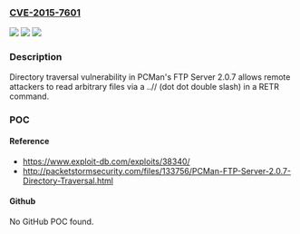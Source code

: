 ### [CVE-2015-7601](https://cve.mitre.org/cgi-bin/cvename.cgi?name=CVE-2015-7601)
![](https://img.shields.io/static/v1?label=Product&message=n%2Fa&color=blue)
![](https://img.shields.io/static/v1?label=Version&message=n%2Fa&color=blue)
![](https://img.shields.io/static/v1?label=Vulnerability&message=n%2Fa&color=brighgreen)

### Description

Directory traversal vulnerability in PCMan's FTP Server 2.0.7 allows remote attackers to read arbitrary files via a ..// (dot dot double slash) in a RETR command.

### POC

#### Reference
- https://www.exploit-db.com/exploits/38340/
- http://packetstormsecurity.com/files/133756/PCMan-FTP-Server-2.0.7-Directory-Traversal.html

#### Github
No GitHub POC found.

